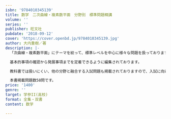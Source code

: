 ```yaml
---
isbn: '9784010345139'
title: 数学　二次曲線・複素数平面　分野別　標準問題精講
volume: ''
series: ''
publisher: 旺文社
pubdate: '2018-09-12'
cover: 'https://cover.openbd.jp/9784010345139.jpg'
author: 大内重樹／著
description: |-
  「次曲線・複素数平面」にテーマを絞って、標準レベルを中心に様々な問題を扱っております。

  基本的事項の確認から発展事項までを定着できるように編集されております。

  教科書では扱いにくい、他の分野と融合する入試問題も掲載されておりますので、入試に向けた演習には最適です。

  本書掲載問題数58問です。
price: '1400'
genre: ''
target: 学参II(高校)
format: 全集・双書
content: 数学

---
```

